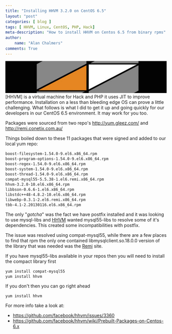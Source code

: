 ```yaml
---
title: "Installing HHVM 3.2.0 on CentOS 6.5"
layout: "post"
categories: [ blog ]
tags: [ HHVM, Linux, CentOS, PHP, Hack]
meta-description: "How to install HHVM on Centos 6.5 from binary rpms"
author: 
    name: "Alan Chalmers"
comments: True
---
```

<img src="/assets/images/hhvm.jpeg" width="100%" height="100">
[HHVM] is a virtual machine for Hack and PHP it uses JIT to improve performance. Installation on a less than bleeding edge OS can prove a little challenging. What follows is what I did to get it up and going quickly for our developers in our CentOS 6.5 environment. It may work for you too.

Packages were sourced from two repo's http://yum.gleez.com/ and http://remi.conetix.com.au/

Things boiled down to these 11 packages that were signed and added to our local yum repo:

    boost-filesystem-1.54.0-9.el6.x86_64.rpm
    boost-program-options-1.54.0-9.el6.x86_64.rpm
    boost-regex-1.54.0-9.el6.x86_64.rpm
    boost-system-1.54.0-9.el6.x86_64.rpm
    boost-thread-1.54.0-9.el6.x86_64.rpm
    compat-mysql55-5.5.38-1.el6.remi.x86_64.rpm
    hhvm-3.2.0-10.el6.x86_64.rpm
    libbson-0.6.6-1.el6.x86_64.rpm
    libstdc++48-4.8.2-10.el6.x86_64.rpm
    libwebp-0.3.1-2.el6.remi.x86_64.rpm
    tbb-4.1-2.20130116.el6.x86_64.rpm

The only "*gotcha*" was the fact we have postfix installed and it was looking to use mysql-libs and [HHVM] wanted mysql55-libs to resolve some of it's dependencies. This created some incompatibilities with postfix.

The issue was resolved using compat-mysql55, while there are a few places to find that rpm the only one contained libmysqlclient.so.18.0.0 version of the library that was needed was the [Remi] site.

If you have mysql55-libs available in your repos then you will need to install the compact library first

    yum install compat-mysql55
    yum install hhvm

If you don't then you can go right ahead

    yum install hhvm

For more info take a look at:

- https://github.com/facebook/hhvm/issues/3360
- https://github.com/facebook/hhvm/wiki/Prebuilt-Packages-on-Centos-6.x 


[HHVM]:https://github.com/facebook/hhvm/
[Remi]:http://remi.conetix.com.au/
